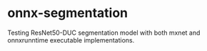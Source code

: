 # onnx-segmentation

Testing ResNet50-DUC segmentation model with both mxnet and onnxrunntime executable implementations.
